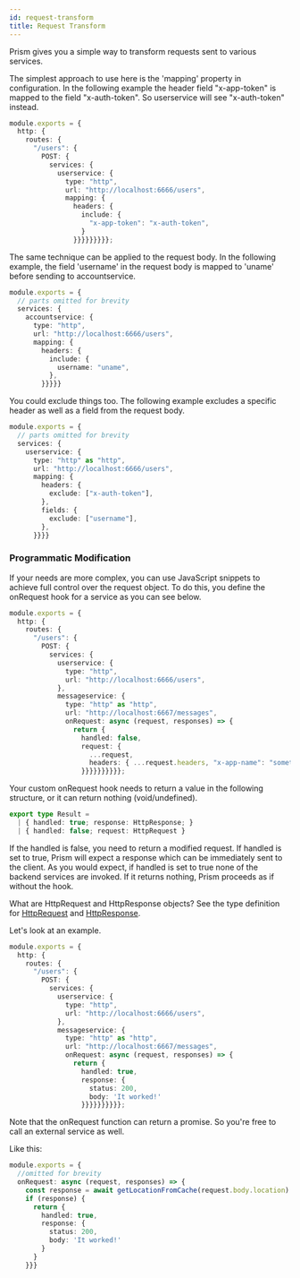 ```yaml
---
id: request-transform
title: Request Transform
---
```


Prism gives you a simple way to transform requests sent to various services.

The simplest approach to use here is the 'mapping' property in configuration. In the following example the header field "x-app-token" is mapped to the field "x-auth-token". So userservice will see "x-auth-token" instead.

```ts
module.exports = {
  http: {
    routes: {
      "/users": {
        POST: {
          services: {
            userservice: {
              type: "http",
              url: "http://localhost:6666/users",
              mapping: {
                headers: {
                  include: {
                    "x-app-token": "x-auth-token",
                  }
                }}}}}}}}};
```

The same technique can be applied to the request body. In the following example, the field 'username' in the request body is mapped to 'uname' before sending to accountservice.

```ts
module.exports = {
  // parts omitted for brevity
  services: {
    accountservice: {
      type: "http",
      url: "http://localhost:6666/users",
      mapping: {
        headers: {
          include: {
            username: "uname",
          },
        }}}}}
```

You could exclude things too. The following example excludes a specific header as well as a field from the request body.

```ts
module.exports = {
  // parts omitted for brevity
  services: {
    userservice: {
      type: "http" as "http",
      url: "http://localhost:6666/users",
      mapping: {
        headers: {
          exclude: ["x-auth-token"],
        },
        fields: {
          exclude: ["username"],
        },
      }}}}
```

### Programmatic Modification

If your needs are more complex, you can use JavaScript snippets to achieve full control over the request object. To do this, you define the onRequest hook for a service as you can see below.

```ts
module.exports = {
  http: {
    routes: {
      "/users": {
        POST: {
          services: {
            userservice: {
              type: "http",
              url: "http://localhost:6666/users",
            },
            messageservice: {
              type: "http" as "http",
              url: "http://localhost:6667/messages",
              onRequest: async (request, responses) => {
                return {
                  handled: false,
                  request: {
                    ...request,
                    headers: { ...request.headers, "x-app-name": "something" }
                  }}}}}}}}}};
```

Your custom onRequest hook needs to return a value in the following structure, or it can return nothing (void/undefined). 

```ts
export type Result = 
  | { handled: true; response: HttpResponse; }
  | { handled: false; request: HttpRequest }
```

If the handled is false, you need to return a modified request. If handled is set to true, Prism will expect a response which can be immediately sent to the client. As you would expect, if handled is set to true none of the backend services are invoked. If it returns nothing, Prism proceeds as if without the hook.

What are HttpRequest and HttpResponse objects? See the type definition for [HttpRequest](http-request) and [HttpResponse](http-response).

Let's look at an example.

```ts
module.exports = {
  http: {
    routes: {
      "/users": {
        POST: {
          services: {
            userservice: {
              type: "http",
              url: "http://localhost:6666/users",
            },
            messageservice: {
              type: "http" as "http",
              url: "http://localhost:6667/messages",
              onRequest: async (request, responses) => {
                return {
                  handled: true,
                  response: {
                    status: 200,
                    body: 'It worked!'
                  }}}}}}}}}};
```

Note that the onRequest function can return a promise. So you're free to call an external service as well.

Like this:
```ts
module.exports = {
  //omitted for brevity
  onRequest: async (request, responses) => {
    const response = await getLocationFromCache(request.body.location)
    if (response) {
      return {
        handled: true,
        response: {
          status: 200,
          body: 'It worked!'
        }
      }
    }}}    
```

